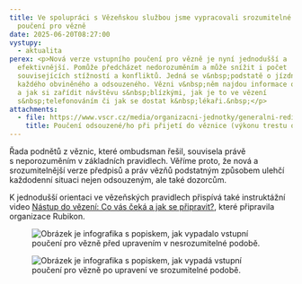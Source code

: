 ```yaml
---
title: Ve spolupráci s Vězeňskou službou jsme vypracovali srozumitelné vstupní
  poučení pro vězně
date: 2025-06-20T08:27:00
vystupy:
  - aktualita
perex: <p>Nová verze vstupního poučení pro vězně je nyní jednodušší a
  efektivnější. Pomůže předcházet nedorozuměním a může snížit i počet
  souvisejících stížností a konfliktů. Jedná se v&nbsp;podstatě o jízdní řád pro
  každého obviněného a odsouzeného. Vězni v&nbsp;něm najdou informace o tom, kdy
  a jak si zařídit návštěvu s&nbsp;blízkými, jak je to ve vězení
  s&nbsp;telefonováním či jak se dostat k&nbsp;lékaři.&nbsp;</p>
attachments:
  - file: https://www.vscr.cz/media/organizacni-jednotky/generalni-reditelstvi/odbor-vvat/pouceni-pro-odsouzene.pdf
    title: Poučení odsouzené/ho při přijetí do věznice (výkonu trestu odnětí svobody)
---
```

<p>Řada podnětů z věznic, které ombudsman řešil, souvisela právě s&nbsp;neporozuměním v&nbsp;základních pravidlech. Věříme proto, že nová a srozumitelnější verze předpisů a práv vězňů podstatným způsobem ulehčí každodenní situaci nejen odsouzeným, ale také dozorcům.</p>
<p>K&nbsp;jednodušší orientaci ve vězeňských pravidlech přispívá také instruktážní video 
<a href="https://www.youtube.com/watch?v=nO59B40wvug&amp;t=6s">Nástup do vězení: Co vás čeká a jak se připravit?</a>, které připravila organizace Rubikon.</p>
<figure class="image">
<img src="https://www.ochrance.cz/aktualne/ve_spolupraci_s_vezenskou_sluzbou_jsme_vypracovali_srozumitelne_vstupni_pouceni_pro_vezne/grafiky_na_fb_1_.jpg" alt="Obrázek je infografika s popiskem, jak vypadalo vstupní poučení pro vězně před upravením v nesrozumitelné podobě. "></figure>
<figure class="image">
<img src="https://www.ochrance.cz/aktualne/ve_spolupraci_s_vezenskou_sluzbou_jsme_vypracovali_srozumitelne_vstupni_pouceni_pro_vezne/grafiky_na_fb_2_.jpg" alt="Obrázek je infografika s popiskem, jak vypadá vstupní poučení pro vězně po upravení ve srozumitelné podobě. "></figure>
